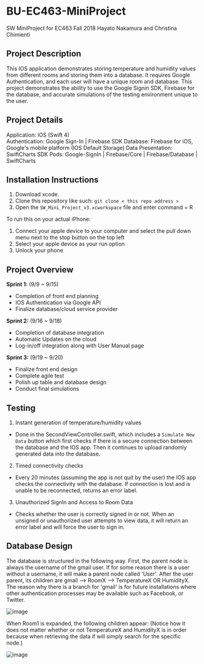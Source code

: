 # BU-EC463-MiniProject



SW MiniProject for EC463 Fall 2018
Hayato Nakamura and Christina Chimienti

## Project Description
This IOS application demonstrates storing temperature and humidity values from different rooms and storing them into a database. It requires Google Authentication, and each user will have a unique room and database. This project demonstrates the ability to use the Google Signin SDK, Firebase for the database, and accurate simulations of the testing environment unique to the user.

## Project Details

Application: iOS (Swift 4)  
Authentication: Google Sign-In | Firebase SDK
Database: Firebase for iOS, Google's mobile platform (IOS Default Storage)
Data Presentation: SwiftCharts SDK
Pods: Google-SignIn | Firebase/Core | Firebase/Database | SwiftCharts

## Installation Instructions
1. Download xcode.
2. Clone this repository like such: `git clone < this repo address > `
3. Open the `SW_Mini_Project_v3.xcworkspace` file and enter command + R

To run this on your actual iPhone:
1. Connect your apple device to your computer and select the pull down menu next to the stop button on the top left
2. Select your apple device as your run option
3. Unlock your phone

## Project Overview

**Sprint 1:** (9/9 ~ 9/15)

* Completion of front end planning
* IOS Authentication via Google API
* Finalize database/cloud service provider

**Sprint 2:** (9/16 ~ 9/18)

* Completion of database integration
* Automatic Updates on the cloud
* Log-in/off integration along with User Manual page

**Sprint 3:** (9/19 ~ 9/20)

* Finalize front end design
* Complete agile test
* Polish up table and database design
* Conduct final simulations

## Testing
1. Instant generation of temperature/humidity values
 - Done in the SecondViewController.swift, which includes a `Simulate New Data` button which first checks if there is a secure connection between the database and the IOS app. Then it continues to upload randomly generated data into the database.
 
2. Timed connectivity checks
- Every 20 minutes (assuming the app is not quit by the user) the IOS app checks the connectivity with the database. If connection is lost and is unable to be reconnected, returns an error label.

3. Unauthorized SignIn and Access to Room Data
 - Checks whether the user is correctly signed in or not. When an unsigned or unauthorized user attempts to view data, it will return an error label and will force the user to sign in.

## Database Design
The database is structured in the following way. First, the parent node is always the username of the gmail user. If for some reason there is a user without a username, it will make a parent node called 'User'. After the user parent, its children are gmail --> RoomX --> TemperatureX OR HumidityX. The reason why there is a branch for 'gmail' is for future installations where other authentication processes may be available such as Facebook, or Twitter. 

![image](https://user-images.githubusercontent.com/33381712/45839492-82546580-bce2-11e8-8755-6a8bcc877df8.png)


When Room1 is expanded, the following children appear: (Notice how it does not matter whether or not TemperatureX and HumidityX is in order because when retrieving the data if will simply search for the specific node.)


![image](https://user-images.githubusercontent.com/33381712/45839715-1f170300-bce3-11e8-9139-10e4ee20d4a0.png)
